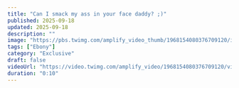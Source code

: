 ```yaml
---
title: "Can I smack my ass in your face daddy? ;)"
published: 2025-09-18
updated: 2025-09-18
description: ""
image: "https://pbs.twimg.com/amplify_video_thumb/1968154080376709120/img/zgljksdNUSV9Hfp8.jpg:small"
tags: ["Ebony"]
category: "Exclusive"
draft: false
videoUrl: "https://video.twimg.com/amplify_video/1968154080376709120/vid/avc1/1080x1920/OKvXSRLhx1TKWAGp.mp4?tag=21"
duration: "0:10"
---
```


